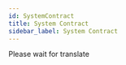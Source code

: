 ```yaml
---
id: SystemContract
title: System Contract
sidebar_label: System Contract
---
```


Please wait for translate